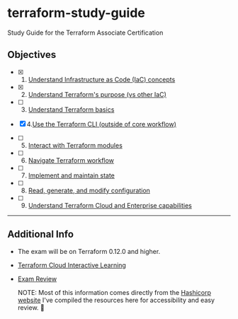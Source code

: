 # terraform-study-guide
Study Guide for the Terraform Associate Certification

## Objectives 

  - [x] 1. [Understand Infrastructure as Code (IaC) concepts](/IaC%20Basics/Iac.md)

  - [x] 2. [Understand Terraform's purpose (vs other IaC)](/IaC%20Basics/Iac.md)

  - [ ] 3. [Understand Terraform basics](/Manage%20%20infrastructure/terraform-basics.md)
  - [x] 4.[Use the Terraform CLI (outside of core workflow)](/Subcommands/terraform-cli.md)
  - [ ] 5. [Interact with Terraform modules](/Modules/modules.md)
  - [ ] 6. [Navigate Terraform workflow](/Workflow/workflow.md)
  - [ ] 7. [Implement and maintain state](/State/manage-state.md)
  - [ ] 8. [Read, generate, and modify configuration](/HCL%20(HashiCorp%20Config%20Language)/hcl-features.md)
  - [ ] 9. [Understand Terraform Cloud and Enterprise capabilities](/Cloud%20and%20Enterprise/cloud-and-enterprise.md)

-------------------------------

## Additional Info 
- The exam will be on Terraform 0.12.0 and higher. 
- [Terraform Cloud Interactive Learning](https://www.katacoda.com/hashicorp/scenarios/terraform-cloud)
- [Exam Review](https://learn.hashicorp.com/terraform/certification/terraform-associate-review)
  
  NOTE: Most of this information comes directly from the [Hashicorp website](https://learn.hashicorp.com/terraform/certification/terraform-associate-study-guide) I've compiled the resources here for accessibility and easy review. 🙂

